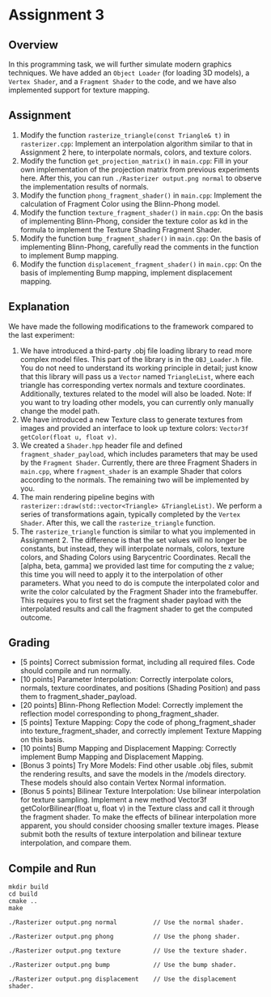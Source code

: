 # Assignment 3

## Overview
In this programming task, we will further simulate modern graphics techniques. We have added an `Object Loader` (for loading 3D models), a `Vertex Shader`, and a `Fragment Shader` to the code, and we have also implemented support for texture mapping.

## Assignment
1. Modify the function `rasterize_triangle(const Triangle& t)` in `rasterizer.cpp`: Implement an interpolation algorithm similar to that in Assignment 2 here, to interpolate normals, colors, and texture colors.
2. Modify the function `get_projection_matrix()` in `main.cpp`: Fill in your own implementation of the projection matrix from previous experiments here. After this, you can run `./Rasterizer output.png normal` to observe the implementation results of normals.
3. Modify the function `phong_fragment_shader()` in `main.cpp`: Implement the calculation of Fragment Color using the Blinn-Phong model.
4. Modify the function `texture_fragment_shader()` in `main.cpp`: On the basis of implementing Blinn-Phong, consider the texture color as kd in the formula to implement the Texture Shading Fragment Shader.
5. Modify the function `bump_fragment_shader()` in `main.cpp`: On the basis of implementing Blinn-Phong, carefully read the comments in the function to implement Bump mapping.
6. Modify the function `displacement_fragment_shader()` in `main.cpp`: On the basis of implementing Bump mapping, implement displacement mapping.

## Explanation
We have made the following modifications to the framework compared to the last experiment:
1. We have introduced a third-party .obj file loading library to read more complex model files. This part of the library is in the `OBJ_Loader.h` file. You do not need to understand its working principle in detail; just know that this library will pass us a `Vector` named `TriangleList`, where each triangle has corresponding vertex normals and texture coordinates. Additionally, textures related to the model will also be loaded. Note: If you want to try loading other models, you can currently only manually change the model path.
2. We have introduced a new Texture class to generate textures from images and provided an interface to look up texture colors: `Vector3f getColor(float u, float v)`.
3. We created a `Shader.hpp` header file and defined `fragment_shader_payload`, which includes parameters that may be used by the `Fragment Shader`. Currently, there are three Fragment Shaders in `main.cpp`, where `fragment_shader` is an example Shader that colors according to the normals. The remaining two will be implemented by you.
4. The main rendering pipeline begins with `rasterizer::draw(std::vector<Triangle> &TriangleList)`. We perform a series of transformations again, typically completed by the `Vertex Shader`. After this, we call the `rasterize_triangle` function.
5. The `rasterize_triangle` function is similar to what you implemented in Assignment 2. The difference is that the set values will no longer be constants, but instead, they will interpolate normals, colors, texture colors, and Shading Colors using Barycentric Coordinates. Recall the [alpha, beta, gamma] we provided last time for computing the z value; this time you will need to apply it to the interpolation of other parameters. What you need to do is compute the interpolated color and write the color calculated by the Fragment Shader into the framebuffer. This requires you to first set the fragment shader payload with the interpolated results and call the fragment shader to get the computed outcome.

## Grading
* [5 points] Correct submission format, including all required files. Code should compile and run normally.
* [10 points] Parameter Interpolation: Correctly interpolate colors, normals, texture coordinates, and positions (Shading Position) and pass them to fragment_shader_payload.
* [20 points] Blinn-Phong Reflection Model: Correctly implement the reflection model corresponding to phong_fragment_shader.
* [5 points] Texture Mapping: Copy the code of phong_fragment_shader into texture_fragment_shader, and correctly implement Texture Mapping on this basis.
* [10 points] Bump Mapping and Displacement Mapping: Correctly implement Bump Mapping and Displacement Mapping.
* [Bonus 3 points] Try More Models: Find other usable .obj files, submit the rendering results, and save the models in the /models directory. These models should also contain Vertex Normal information.
* [Bonus 5 points] Bilinear Texture Interpolation: Use bilinear interpolation for texture sampling. Implement a new method Vector3f getColorBilinear(float u, float v) in the Texture class and call it through the fragment shader. To make the effects of bilinear interpolation more apparent, you should consider choosing smaller texture images. Please submit both the results of texture interpolation and bilinear texture interpolation, and compare them.

## Compile and Run
```
mkdir build
cd build
cmake ..
make
```

```
./Rasterizer output.png normal          // Use the normal shader.

./Rasterizer output.png phong           // Use the phong shader.

./Rasterizer output.png texture         // Use the texture shader.

./Rasterizer output.png bump            // Use the bump shader.

./Rasterizer output.png displacement    // Use the displacement shader.
```